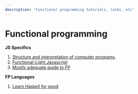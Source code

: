 ```yaml
---
description: 'Functional programming tutorials, links, etc'
---
```


# Functional programming

**JS Specifics**

1. [Structure and interpretation of computer programs](https://sicp.comp.nus.edu.sg/).
2. [Functional-Light Javascript](https://github.com/getify/Functional-Light-JS/)
3. [Mostly adequate guide to FP](https://mostly-adequate.gitbooks.io/mostly-adequate-guide/)

**FP Languages**

1. [Learn Haskell for good](http://learnyouahaskell.com/introduction#about-this-tutorial)

